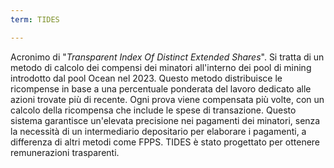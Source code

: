 ```yaml
---
term: TIDES

---
```

Acronimo di "*Transparent Index Of Distinct Extended Shares*". Si tratta di un metodo di calcolo dei compensi dei minatori all'interno dei pool di mining introdotto dal pool Ocean nel 2023. Questo metodo distribuisce le ricompense in base a una percentuale ponderata del lavoro dedicato alle azioni trovate più di recente. Ogni prova viene compensata più volte, con un calcolo della ricompensa che include le spese di transazione. Questo sistema garantisce un'elevata precisione nei pagamenti dei minatori, senza la necessità di un intermediario depositario per elaborare i pagamenti, a differenza di altri metodi come FPPS. TIDES è stato progettato per ottenere remunerazioni trasparenti.